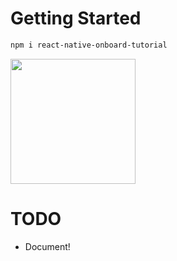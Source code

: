 # Getting Started

```sh
npm i react-native-onboard-tutorial
```

<img src="docs/demo.gif" width="200" />

# TODO

- Document!
